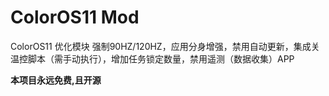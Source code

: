 # ColorOS11 Mod 
ColorOS11 优化模块
强制90HZ/120HZ，应用分身增强，禁用自动更新，集成关温控脚本（需手动执行），增加任务锁定数量，禁用遥测（数据收集）APP

**本项目永远免费,且开源**

